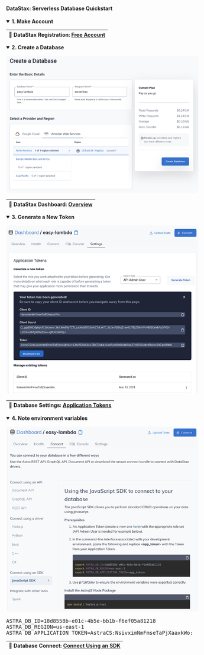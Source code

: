 #### DataStax: Serverless Database Quickstart  ####

<p></p>


<details open>
  <summary><strong>1. Make Account</strong>
  </summary>

  <p></p>

  <table>
    <thead>
      <tr><th>
        📖 DataStax Registration: <a href="https://vercel.com/docs/serverless-functions/introduction#path-segments">Free Account</a>
      </th></tr>
    </thead>
  </table>

  <p></p>

</details>


<p></p>


<details open>
  <summary><strong>2. Create a Database</strong>
  </summary>

  <p></p>

  <img style="border-radius:10px;max-width:520px" src="../assets/datastax-create.jpg"/>

  <p></p>

  <table>
    <thead>
      <tr><th>
        📖 DataStax Dashboard: <a href="https://nextjs.org/docs/deployment">Overview</a>
      </th></tr>
    </thead>
  </table>
  
  <p></p>

</details>




<p></p>




<details open>
  <summary><strong>3. Generate a New Token</strong>
  </summary>

  <p></p>

  <img style="border-radius:10px;max-width:520px" src="../assets/datastax-token.jpg"/>

  <p></p>

  <table>
    <thead>
      <tr><th>
        📖 Database Settings: <a href="https://vercel.com/docs/serverless-functions/introduction#path-segments">Application Tokens</a>
      </th></tr>
    </thead>
  </table>

  <p></p>

</details>





<p></p>





<details open>
  <summary><strong>4. Note environment variables</strong>
  </summary>

  <p></p>

  <img style="border-radius:10px;max-width:520px" src="../assets/datastax-sdk.jpg"/>

  <p></p>

  <pre><samp>ASTRA_DB_ID=18d8558b-e01c-4b5e-bb1b-f6ef05a81218
ASTRA_DB_REGION=us-east-1
ASTRA_DB_APPLICATION_TOKEN=AstraCS:NsivximNmFmseTaPjXaaxkWo:c13bcf62ab3a158b73ab1e1ad5ce69d8bde6d437e6f361abd5beea3974cfd9b6</samp></pre>

  <p></p>

  <table>
    <thead>
      <tr><th>
        📖 Database Connect: <a href="https://vercel.com/docs/serverless-functions/introduction#path-segments">Connect Using an SDK</a>
      </th></tr>
    </thead>
  </table>

  <p></p>

</details>

<p></p>

